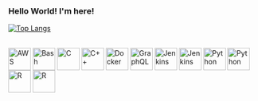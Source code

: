 ### Hello World! I'm here!

[![Top Langs](https://github-readme-stats.vercel.app/api/top-langs/?username=vasconcelos-dev&layout=compact&theme=github_dark)](https://github.com/vasconcelos-dev/github-readme-stats)

<!-- https://devicon.dev/ -->
<div style="display: inline_block"><br>
  <img align="center" alt="AWS" height="45" width="45" src="https://cdn.jsdelivr.net/gh/devicons/devicon/icons/amazonwebservices/amazonwebservices-original.svg">
  <img align="center" alt="Bash" height="45" width="45" src="https://cdn.jsdelivr.net/gh/devicons/devicon/icons/bash/bash-original.svg">
  <img align="center" alt="C" height="45" width="45" src="https://cdn.jsdelivr.net/gh/devicons/devicon/icons/c/c-original.svg">
  <img align="center" alt="C++" height="45" width="45" src="https://cdn.jsdelivr.net/gh/devicons/devicon/icons/cplusplus/cplusplus-original.svg">
  <img align="center" alt="Docker" height="45" width="45" src="https://cdn.jsdelivr.net/gh/devicons/devicon/icons/docker/docker-original.svg">
  <img align="center" alt="GraphQL" height="45" width="45" src="https://cdn.jsdelivr.net/gh/devicons/devicon/icons/graphql/graphql-plain.svg">
  <img align="center" alt="Jenkins" height="45" width="45" src="https://cdn.jsdelivr.net/gh/devicons/devicon/icons/jenkins/jenkins-original.svg">
  <img align="center" alt="Jenkins" height="45" width="45" src="https://cdn.jsdelivr.net/gh/devicons/devicon/icons/apachekafka/apachekafka-original.svg">
  <img align="center" alt="Python" height="45" width="45" src="https://cdn.jsdelivr.net/gh/devicons/devicon/icons/kubernetes/kubernetes-plain.svg">
  <img align="center" alt="Python" height="45" width="45" src="https://cdn.jsdelivr.net/gh/devicons/devicon/icons/python/python-original.svg">
  <img align="center" alt="R" height="45" width="45" src="https://cdn.jsdelivr.net/gh/devicons/devicon/icons/r/r-original.svg">
  <img align="center" alt="R" height="45" width="45" src="https://cdn.jsdelivr.net/gh/devicons/devicon/icons/redis/redis-original.svg">
</div>
